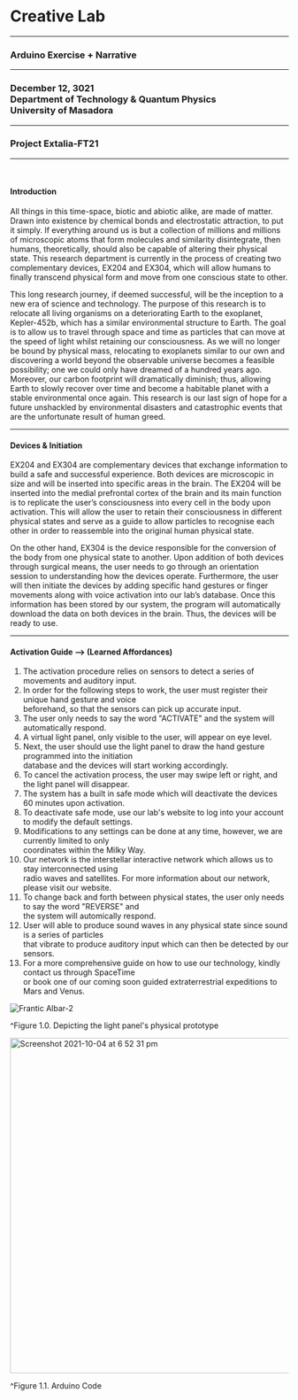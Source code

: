 <h1> Creative Lab </h1>
<hr>
<h3> Arduino Exercise + Narrative</h3>

<hr>

<h3>December 12, 3021 <br>
Department of Technology & Quantum Physics <br>
University of Masadora</h3>

<hr>
<h3>Project Extalia-FT21</h3>
<hr>
<br>

<h4> Introduction</h4>
<p>All things in this time-space, biotic and abiotic alike, are made of matter. Drawn into existence by chemical bonds and electrostatic attraction, to put it simply. If everything around us is but a collection of millions and millions of microscopic atoms that form molecules and similarity disintegrate, then humans, theoretically, should also be capable of altering their physical state. This research department is currently in the process of creating two complementary devices, EX204 and EX304, which will allow humans to finally transcend physical form and move from one conscious state to other. </p>

<p>This long research journey, if deemed successful, will be the inception to a new era of science and technology. The purpose of this research is to relocate all living organisms on a deteriorating Earth to the exoplanet, Kepler-452b, which has a similar environmental structure to Earth. The goal is to allow us to travel through space and time as particles that can move at the speed of light whilst retaining our consciousness. As we will no longer be bound by physical mass, relocating to exoplanets similar to our own and discovering a world beyond the observable universe becomes a feasible possibility; one we could only have dreamed of  a hundred years ago. Moreover, our carbon footprint will dramatically diminish; thus, allowing Earth to slowly recover over time and become a habitable planet with a stable environmental once again. This research is our last sign of hope for a future unshackled by environmental disasters and catastrophic events that are the unfortunate result of human greed.</p>
<hr>

<h4>Devices & Initiation</h4>
<p>EX204 and EX304 are complementary devices that exchange information to build a safe and successful experience. Both devices are microscopic in size and will be inserted into specific areas in the brain. The EX204 will be inserted into the medial prefrontal cortex of the brain and its main function is to replicate the user’s consciousness into every cell in the body upon activation. This will allow the user to retain their consciousness in different physical states and serve as a guide to allow particles to recognise each other in order to reassemble into the original human physical state.</p>

<p>On the other hand, EX304 is the device responsible for the conversion of the body from one physical state to another. Upon addition of both devices through surgical means, the user needs to go through an orientation session to understanding how the devices operate. Furthermore, the user will then initiate the devices by adding specific hand gestures or finger movements along with voice activation into our lab’s database. Once this information has been stored by our system, the program will automatically download the data on both devices in the brain. Thus, the devices will be ready to use. </p>
<hr>

<h4>Activation Guide --> (Learned Affordances)</h4>
<ol>
  <li>The activation procedure relies on sensors to detect a series of movements and auditory input.</li>
  <li>In order for the following steps to work, the user must register their unique hand gesture and voice<br> beforehand, so that the sensors can pick up accurate input.</li>
  <li>The user only needs to say the word "ACTIVATE" and the system will automatically respond.</li>
  <li>A virtual light panel, only visible to the user, will appear on eye level.</li>
  <li>Next, the user should use the light panel to draw the hand gesture programmed into the initiation <br> database and the devices will start working accordingly.</li>
  <li>To cancel the activation process, the user may swipe left or right, and the light panel will disappear.</li>
  <li>The system has a built in safe mode which will deactivate the devices 60 minutes upon activation.</li>
  <li>To deactivate safe mode, use our lab's website to log into your account to modify the default settings.</li>
  <li>Modifications to any settings can be done at any time, however, we are currently limited to only <br>coordinates within the Milky Way.</li>
  <li>Our network is the interstellar interactive network which allows us to stay interconnected using <br>radio waves and satellites. For more information about our network, please visit our website.</li>
  <li>To change back and forth between physical states, the user only needs to say the word "REVERSE" and <br>the system will automically respond.</li>
  <li>User will able to produce sound waves in any physical state since sound is a series of particles <br>that vibrate to produce auditory input which can then be detected by our sensors.</li>
  <li>For a more comprehensive guide on how to use our technology, kindly contact us through SpaceTime <br>or book one of our coming soon guided extraterrestrial expeditions to Mars and Venus.</li> 
</ol>

![Frantic Albar-2](https://git.arts.ac.uk/storage/user/228/files/5a062a00-2544-11ec-95e8-35b4de0895f0)
<p>^Figure 1.0. Depicting the light panel's physical prototype</p>
<img width="606" alt="Screenshot 2021-10-04 at 6 52 31 pm" src="https://git.arts.ac.uk/storage/user/228/files/5d011a80-2544-11ec-9c47-007d7234f538">
<p>^Figure 1.1. Arduino Code</p>

